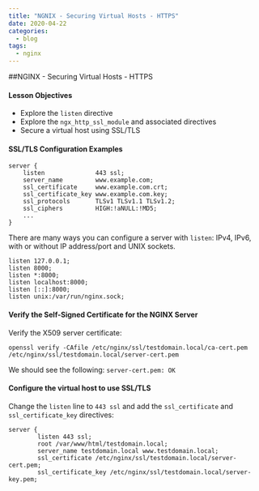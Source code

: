 ```yaml
---
title: "NGNIX - Securing Virtual Hosts - HTTPS"
date: 2020-04-22
categories:
  - blog
tags:
  - nginx
---
```


##NGINX - Securing Virtual Hosts - HTTPS
#### Lesson Objectives
- Explore the `listen` directive
- Explore the `ngx_http_ssl_module` and associated directives
- Secure a virtual host using SSL/TLS

#### SSL/TLS Configuration Examples

```
server {
    listen              443 ssl;
    server_name         www.example.com;
    ssl_certificate     www.example.com.crt;
    ssl_certificate_key www.example.com.key;
    ssl_protocols       TLSv1 TLSv1.1 TLSv1.2;
    ssl_ciphers         HIGH:!aNULL:!MD5;
    ...
}
```

There are many ways you can configure a server with `listen`: IPv4, IPv6, with or without IP address/port and UNIX sockets.

```
listen 127.0.0.1;
listen 8000;
listen *:8000;
listen localhost:8000;
listen [::]:8000;
listen unix:/var/run/nginx.sock;
```

#### Verify the Self-Signed Certificate for the NGINX Server

Verify the X509 server certificate:

```
openssl verify -CAfile /etc/nginx/ssl/testdomain.local/ca-cert.pem /etc/nginx/ssl/testdomain.local/server-cert.pem
```

We should see the following: `server-cert.pem: OK`

#### Configure the virtual host to use SSL/TLS

Change the `listen` line to `443 ssl` and add the `ssl_certificate` and `ssl_certificate_key` directives:

```
server {
        listen 443 ssl;
        root /var/www/html/testdomain.local;
        server_name testdomain.local www.testdomain.local;
        ssl_certificate /etc/nginx/ssl/testdomain.local/server-cert.pem;
        ssl_certificate_key /etc/nginx/ssl/testdomain.local/server-key.pem;
```
